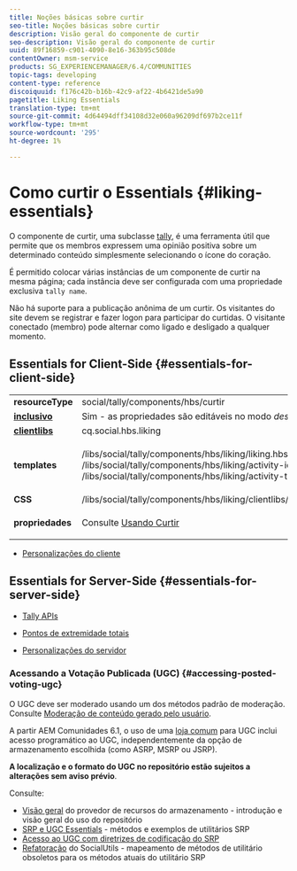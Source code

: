 ```yaml
---
title: Noções básicas sobre curtir
seo-title: Noções básicas sobre curtir
description: Visão geral do componente de curtir
seo-description: Visão geral do componente de curtir
uuid: 89f16859-c901-4090-8e16-363b95c508de
contentOwner: msm-service
products: SG_EXPERIENCEMANAGER/6.4/COMMUNITIES
topic-tags: developing
content-type: reference
discoiquuid: f176c42b-b16b-42c9-af22-4b6421de5a90
pagetitle: Liking Essentials
translation-type: tm+mt
source-git-commit: 4d64494dff34108d32e060a96209df697b2ce11f
workflow-type: tm+mt
source-wordcount: '295'
ht-degree: 1%

---
```



# Como curtir o Essentials {#liking-essentials}

O componente de curtir, uma subclasse [tally](tally.md), é uma ferramenta útil que permite que os membros expressem uma opinião positiva sobre um determinado conteúdo simplesmente selecionando o ícone do coração.

É permitido colocar várias instâncias de um componente de curtir na mesma página; cada instância deve ser configurada com uma propriedade exclusiva `tally name`.

Não há suporte para a publicação anônima de um curtir. Os visitantes do site devem se registrar e fazer logon para participar do curtidas. O visitante conectado (membro) pode alternar como ligado e desligado a qualquer momento.

## Essentials for Client-Side {#essentials-for-client-side}

<table> 
 <tbody> 
  <tr> 
   <td> <strong>resourceType</strong></td> 
   <td>social/tally/components/hbs/curtir</td> 
  </tr> 
  <tr> 
   <td> <a href="scf.md#add-or-include-a-communities-component"><strong>inclusivo</strong></a></td> 
   <td>Sim - as propriedades são editáveis no modo <i>design </i></td> 
  </tr> 
  <tr> 
   <td> <a href="client-customize.md#clientlibs-for-scf"><strong>clientlibs</strong></a></td> 
   <td> cq.social.hbs.liking</td> 
  </tr> 
  <tr> 
   <td> <strong>templates</strong></td> 
   <td><p> /libs/social/tally/components/hbs/liking/liking.hbs<br /> /libs/social/tally/components/hbs/liking/activity-icon.hbs<br /> /libs/social/tally/components/hbs/liking/activity-title.hbs</p> </td> 
  </tr> 
  <tr> 
   <td><strong>CSS</strong></td> 
   <td> /libs/social/tally/components/hbs/liking/clientlibs/likingcomponent.css</td> 
  </tr> 
  <tr> 
   <td><strong>propriedades</strong></td> 
   <td><p>Consulte <a href="liking.md">Usando Curtir</a></p> </td> 
  </tr> 
 </tbody> 
</table>

* [Personalizações do cliente](client-customize.md)

## Essentials for Server-Side {#essentials-for-server-side}

* [Tally APIs](https://helpx.adobe.com/experience-manager/6-4/sites/developing/using/reference-materials/javadoc/com/adobe/cq/social/tally/client/api/package-summary.html)

* [Pontos de extremidade totais](https://helpx.adobe.com/experience-manager/6-4/sites/developing/using/reference-materials/javadoc/com/adobe/cq/social/tally/client/endpoints/package-summary.html)

* [Personalizações do servidor](server-customize.md)

### Acessando a Votação Publicada (UGC) {#accessing-posted-voting-ugc}

O UGC deve ser moderado usando um dos métodos padrão de moderação.\
Consulte [Moderação de conteúdo gerado pelo usuário](moderate-ugc.md).

A partir AEM Comunidades 6.1, o uso de uma [loja comum](working-with-srp.md) para UGC inclui acesso programático ao UGC, independentemente da opção de armazenamento escolhida (como ASRP, MSRP ou JSRP).

**A localização e o formato do UGC no repositório estão sujeitos a alterações sem aviso prévio**.

Consulte:

* [Visão geral](srp.md)  do provedor de recursos do armazenamento - introdução e visão geral do uso do repositório
* [SRP e UGC Essentials](srp-and-ugc.md)  - métodos e exemplos de utilitários SRP
* [Acesso ao UGC com diretrizes de codificação do SRP](accessing-ugc-with-srp.md) 
* [Refatoração](socialutils.md)  do SocialUtils - mapeamento de métodos de utilitário obsoletos para os métodos atuais do utilitário SRP

